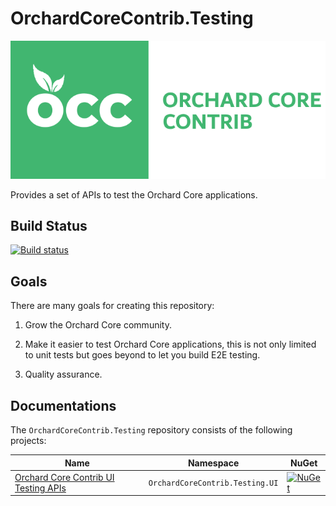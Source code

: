 # OrchardCoreContrib.Testing

![Orchard Core Contrib](images/OCC.png)

Provides a set of APIs to test the Orchard Core applications.

## Build Status

[![Build status](https://github.com/OrchardCoreContrib/OrchardCoreContrib.Testing/actions/workflows/build.yml/badge.svg)](https://github.com/OrchardCoreContrib/OrchardCoreContrib.Testing/actions?query=workflow%3A%22Orchard+Core+Contrib+Testing%22)

## Goals

There are many goals for creating this repository:

1. Grow the Orchard Core community.

2. Make it easier to test Orchard Core applications, this is not only limited to unit tests but goes beyond to let you build E2E testing.

3. Quality assurance.

## Documentations

The `OrchardCoreContrib.Testing` repository consists of the following projects:

| Name | Namespace | NuGet |
| --- | --- | --- |
| [Orchard Core Contrib UI Testing APIs](src/OrchardCoreContrib.Testing.UI/README.md) | `OrchardCoreContrib.Testing.UI` | [![NuGet](https://img.shields.io/nuget/v/OrchardCoreContrib.Testing.UI.svg)](https://www.nuget.org/packages/OrchardCoreContrib.Testing.UI) |
